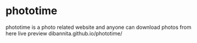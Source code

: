 # phototime
phototime is a photo related website and anyone can download photos from here
live preview
dibannita.github.io/phototime/

